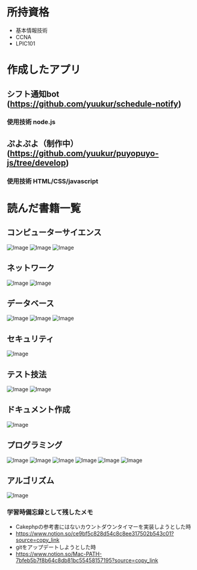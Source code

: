 # 所持資格
- 基本情報技術
- CCNA
- LPIC101

# 作成したアプリ
## シフト通知bot (https://github.com/yuukur/schedule-notify)
### 使用技術 node.js
## ぷよぷよ（制作中）(https://github.com/yuukur/puyopuyo-js/tree/develop)
### 使用技術 HTML/CSS/javascript



# 読んだ書籍一覧
## コンピューターサイエンス
![Image](https://github.com/user-attachments/assets/ee65d20a-ab3b-435b-a0a1-d3397c8eff51)
![Image](https://github.com/user-attachments/assets/c0a0d7ad-889e-4fe2-9f69-1c4a52075ae6)
![Image](https://github.com/user-attachments/assets/1940e5ad-d18c-4d6f-a38f-327aa1d192f8)
## ネットワーク
![Image](https://github.com/user-attachments/assets/0aeefd5e-d44e-4dc5-a08f-3a69bcd8d620)
![Image](https://github.com/user-attachments/assets/ba903dcd-fb0d-4c84-af54-1908d4d52c5b)
## データベース
![Image](https://github.com/user-attachments/assets/526d167f-1f44-4fa4-9e97-7e17b49893da)
![Image](https://github.com/user-attachments/assets/d0124878-ae0d-47a7-a87b-bc29dbbb8e5e)
![Image](https://github.com/user-attachments/assets/56de48ba-c779-4cfa-a79d-c74137114d43)
## セキュリティ
![Image](https://github.com/user-attachments/assets/1e2e59c0-fb54-438a-af06-d8037ec7a815)
## テスト技法
![Image](https://github.com/user-attachments/assets/b5c507b0-4b9f-4207-8b61-42c19d158ee6)
![Image](https://github.com/user-attachments/assets/3a51f87b-d4d3-4a3c-8cca-92910fc74e3c)
## ドキュメント作成
![Image](https://github.com/user-attachments/assets/be066772-fd19-4f60-8cff-68e5c0c19570)
## プログラミング
![Image](https://github.com/user-attachments/assets/4c77452d-153f-4e0f-9c3c-4c2d4c7e67ba)
![Image](https://github.com/user-attachments/assets/611a2e09-7507-44ce-bbcc-4fe0381a24dc)
![Image](https://github.com/user-attachments/assets/dbc584af-68db-483d-875d-5c6b3ea92ae3)
![Image](https://github.com/user-attachments/assets/13f0fa1a-174e-4701-b230-1bfaf2db4c27)
![Image](https://github.com/user-attachments/assets/b1bb08c3-c506-47da-a743-bd44b956a982)
![Image](https://github.com/user-attachments/assets/a72d7708-f0d3-460d-b293-1602e8c2120a)

## アルゴリズム
![Image](https://github.com/user-attachments/assets/6beeaa0b-e5cf-4474-92a1-92a581247dc0)

### 学習時備忘録として残したメモ
- Cakephpの参考書にはないカウントダウンタイマーを実装しようとした時
 - https://www.notion.so/ce9bf5c828d54c8c8ee317502b543c01?source=copy_link
- gitをアップデートしようとした時
 - https://www.notion.so/Mac-PATH-7bfeb5b7f8b64c8db81bc55458157195?source=copy_link

 

